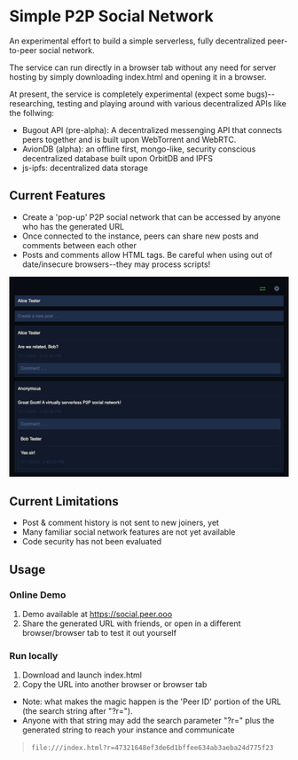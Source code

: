 # Simple P2P Social Network
An experimental effort to build a simple serverless, fully decentralized peer-to-peer social network.

The service can run directly in a browser tab without any need for server hosting by simply downloading index.html and opening it in a browser.

At present, the service is completely experimental (expect some bugs)--researching, testing and playing around with various decentralized APIs like the follwing:

- Bugout API (pre-alpha): A decentralized messenging API that connects peers together and is built upon WebTorrent and WebRTC.
- AvionDB (alpha): an offline first, mongo-like, security conscious decentralized database built upon OrbitDB and IPFS
- js-ipfs: decentralized data storage

## Current Features
- Create a 'pop-up' P2P social network that can be accessed by anyone who has the generated URL
- Once connected to the instance, peers can share new posts and comments between each other
- Posts and comments allow HTML tags. Be careful when using out of date/insecure browsers--they may process scripts!

![Screenshot](https://raw.githubusercontent.com/draeder/simple-p2p-social-network/master/sreenshot.png)

## Current Limitations
- Post & comment history is not sent to new joiners, yet
- Many familiar social network features are not yet available
- Code security has not been evaluated

## Usage
### Online Demo
1. Demo available at https://social.peer.ooo
2. Share the generated URL with friends, or open in a different browser/browser tab to test it out yourself

### Run locally
1. Download and launch index.html
2. Copy the URL into another browser or browser tab
- Note: what makes the magic happen is the 'Peer ID' portion of the URL (the search string after "?r="). 
- Anyone with that string may add the search parameter "?r=" plus the generated string to reach your instance and communicate

> `file:///index.html?r=47321648ef3de6d1bffee634ab3aeba24d775f23`

